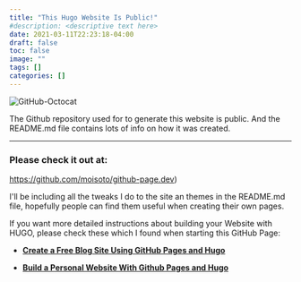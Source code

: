 ```yaml
---
title: "This Hugo Website Is Public!"
#description: <descriptive text here>
date: 2021-03-11T22:23:18-04:00
draft: false
toc: false
image: ""
tags: []
categories: []
---
```


![GitHub-Octocat](/images/GitHub-Mark-120px-plus.png#floatleft)

The Github repository used for to generate this website is public. And the README.md file contains lots of info on how it was created. 

---
### Please check it out at:
https://github.com/moisoto/github-page.dev)

<!--more-->

I'll be including all the tweaks I do to the site an themes in the README.md file, hopefully people can find them useful when creating their own pages.

If you want more detailed instructions about building your Website with HUGO, please check these which I found when starting this GitHub Page:

* **[Create a Free Blog Site Using GitHub Pages and Hugo](https://youngkin.github.io/post/createafreeblogsite/)**

* **[Build a Personal Website With Github Pages and Hugo](https://levelup.gitconnected.com/build-a-personal-website-with-github-pages-and-hugo-6c68592204c7)**

